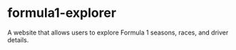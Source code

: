 # formula1-explorer
A website that allows users to explore Formula 1 seasons, races, and driver details.

